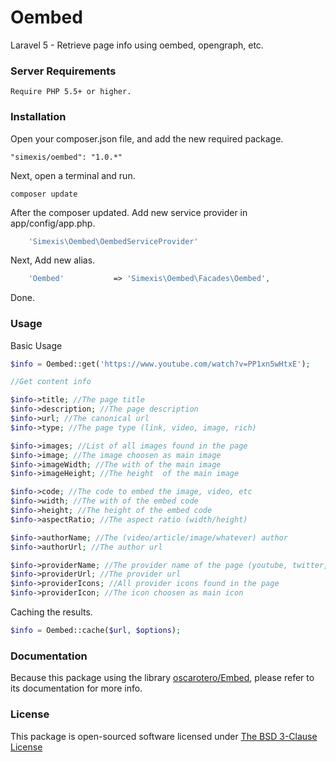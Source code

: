 Oembed
======

Laravel 5 - Retrieve page info using oembed, opengraph, etc.

### Server Requirements

    Require PHP 5.5+ or higher.

### Installation

Open your composer.json file, and add the new required package.

    "simexis/oembed": "1.0.*"

Next, open a terminal and run.

    composer update

After the composer updated. Add new service provider in app/config/app.php.

```php
    'Simexis\Oembed\OembedServiceProvider'
```

Next, Add new alias.

```php
    'Oembed'           => 'Simexis\Oembed\Facades\Oembed',
```

Done.

### Usage

Basic Usage

```php
$info = Oembed::get('https://www.youtube.com/watch?v=PP1xn5wHtxE');

//Get content info

$info->title; //The page title
$info->description; //The page description
$info->url; //The canonical url
$info->type; //The page type (link, video, image, rich)

$info->images; //List of all images found in the page
$info->image; //The image choosen as main image
$info->imageWidth; //The with of the main image
$info->imageHeight; //The height  of the main image

$info->code; //The code to embed the image, video, etc
$info->width; //The with of the embed code
$info->height; //The height of the embed code
$info->aspectRatio; //The aspect ratio (width/height)

$info->authorName; //The (video/article/image/whatever) author 
$info->authorUrl; //The author url

$info->providerName; //The provider name of the page (youtube, twitter, instagram, etc)
$info->providerUrl; //The provider url
$info->providerIcons; //All provider icons found in the page
$info->providerIcon; //The icon choosen as main icon
```

Caching the results.

```php
$info = Oembed::cache($url, $options);
```

### Documentation

Because this package using the library [oscarotero/Embed](https://github.com/oscarotero/Embed), please refer to its documentation for more info.

### License

This package is open-sourced software licensed under [The BSD 3-Clause License](http://opensource.org/licenses/BSD-3-Clause)
